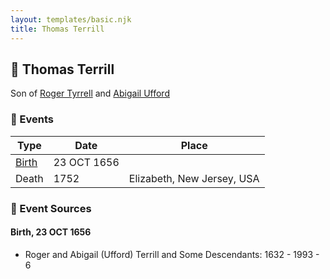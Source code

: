 ```yaml
---
layout: templates/basic.njk
title: Thomas Terrill
---
```

## 🔵 Thomas Terrill

Son of [Roger Tyrrell](/people/2/2108514) and [Abigail Ufford](/people/9/99473444)

### 📆 Events

Type | Date | Place
------ | ------ | ------
[Birth](#event-d8de6163-573f-44eb-b7dc-91900b2e5a86) | 23 OCT 1656 |
Death | 1752 | Elizabeth, New Jersey, USA

### 📰 Event Sources

#### <a id="event-d8de6163-573f-44eb-b7dc-91900b2e5a86"></a> Birth, 23 OCT 1656
* Roger and Abigail (Ufford) Terrill and Some Descendants: 1632 - 1993  - 6
